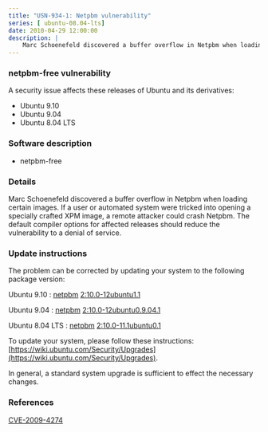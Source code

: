 ```yaml
---
title: "USN-934-1: Netpbm vulnerability"
series: [ ubuntu-08.04-lts]
date: 2010-04-29 12:00:00
description: |
    Marc Schoenefeld discovered a buffer overflow in Netpbm when loading certain images. If a user or automated system were tricked into opening a specially crafted XPM image, a remote attacker could crash Netpbm. The default compiler options for affected releases should reduce the vulnerability to a denial of service. 
--- 
```

 
### netpbm-free vulnerability

A security issue affects these releases of Ubuntu and its derivatives:

* Ubuntu 9.10
* Ubuntu 9.04
* Ubuntu 8.04 LTS

### Software description

* netpbm-free 

### Details

Marc Schoenefeld discovered a buffer overflow in Netpbm when loading certain images. If a user or automated system were tricked into opening a specially crafted XPM image, a remote attacker could crash Netpbm. The default compiler options for affected releases should reduce the vulnerability to a denial of service. 

### Update instructions

The problem can be corrected by updating your system to the following package version:

Ubuntu 9.10
 : [netpbm](https://launchpad.net/ubuntu/+source/netpbm-free) <span> [2:10.0-12ubuntu1.1](https://launchpad.net/ubuntu/+source/netpbm-free/2:10.0-12ubuntu1.1) </span> 

Ubuntu 9.04
 : [netpbm](https://launchpad.net/ubuntu/+source/netpbm-free) <span> [2:10.0-12ubuntu0.9.04.1](https://launchpad.net/ubuntu/+source/netpbm-free/2:10.0-12ubuntu0.9.04.1) </span> 

Ubuntu 8.04 LTS
 : [netpbm](https://launchpad.net/ubuntu/+source/netpbm-free) <span> [2:10.0-11.1ubuntu0.1](https://launchpad.net/ubuntu/+source/netpbm-free/2:10.0-11.1ubuntu0.1) </span> 

To update your system, please follow these instructions: [https://wiki.ubuntu.com/Security/Upgrades](https://wiki.ubuntu.com/Security/Upgrades).

In general, a standard system upgrade is sufficient to effect the necessary changes. 

### References

 [CVE-2009-4274](http://people.ubuntu.com/~ubuntu-security/cve/CVE-2009-4274)
 
